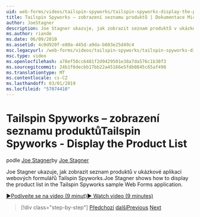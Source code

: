 ```yaml
---
uid: web-forms/videos/tailspin-spyworks/tailspin-spyworks-display-the-product-list
title: Tailspin Spyworks – zobrazení seznamu produktů | Dokumentace Microsoftu
author: JoeStagner
description: Joe Stagner ukazuje, jak zobrazit seznam produktů v ukázkové aplikaci webových formulářů Tailspin Spyworks.
ms.author: riande
ms.date: 06/09/2010
ms.assetid: 4c0d920f-e80a-445d-a9da-b603e25d49c4
msc.legacyurl: /web-forms/videos/tailspin-spyworks/tailspin-spyworks-display-the-product-list
msc.type: video
ms.openlocfilehash: a78ef58cc6481f2d9429501e38a7da576c1b38f3
ms.sourcegitcommit: 24b1f6decbb17bb22a45166e5fdb0845c65af498
ms.translationtype: MT
ms.contentlocale: cs-CZ
ms.lasthandoff: 03/01/2019
ms.locfileid: "57074410"
---
```

<a name="tailspin-spyworks---display-the-product-list"></a><span data-ttu-id="b26b6-103">Tailspin Spyworks – zobrazení seznamu produktů</span><span class="sxs-lookup"><span data-stu-id="b26b6-103">Tailspin Spyworks - Display the Product List</span></span>
====================
<span data-ttu-id="b26b6-104">podle [Joe Stagner](https://github.com/JoeStagner)</span><span class="sxs-lookup"><span data-stu-id="b26b6-104">by [Joe Stagner](https://github.com/JoeStagner)</span></span>

<span data-ttu-id="b26b6-105">Joe Stagner ukazuje, jak zobrazit seznam produktů v ukázkové aplikaci webových formulářů Tailspin Spyworks.</span><span class="sxs-lookup"><span data-stu-id="b26b6-105">Joe Stagner shows how to display the product list in the Tailspin Spyworks sample Web Forms application.</span></span>

[<span data-ttu-id="b26b6-106">&#9654;Podívejte se na video (9 minut)</span><span class="sxs-lookup"><span data-stu-id="b26b6-106">&#9654; Watch video (9 minutes)</span></span>](https://channel9.msdn.com/Blogs/ASP-NET-Site-Videos/tailspin-spyworks-display-the-product-list)

> [!div class="step-by-step"]
> <span data-ttu-id="b26b6-107">[Předchozí](tailspin-spyworks-category-menu.md)
> [další](tailspin-spyworks-display-per-product-details.md)</span><span class="sxs-lookup"><span data-stu-id="b26b6-107">[Previous](tailspin-spyworks-category-menu.md)
[Next](tailspin-spyworks-display-per-product-details.md)</span></span>
